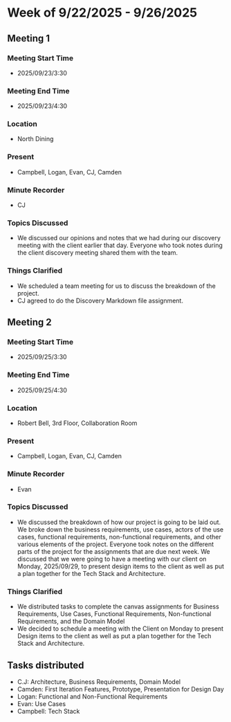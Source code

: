 # Week of 9/22/2025 - 9/26/2025

## Meeting 1
### Meeting Start Time
- 2025/09/23/3:30

### Meeting End Time
- 2025/09/23/4:30

### Location 
- North Dining

### Present
- Campbell, Logan, Evan, CJ, Camden

### Minute Recorder
- CJ

### Topics Discussed
- We discussed our opinions and notes that we had during our discovery meeting with the client earlier that day. Everyone who took notes during the client discovery meeting shared them with the team. 

### Things Clarified
- We scheduled a team meeting for us to discuss the breakdown of the project.
- CJ agreed to do the Discovery Markdown file assignment.


## Meeting 2
### Meeting Start Time
- 2025/09/25/3:30

### Meeting End Time
- 2025/09/25/4:30

### Location 
- Robert Bell, 3rd Floor, Collaboration Room

### Present
- Campbell, Logan, Evan, CJ, Camden

### Minute Recorder
- Evan

### Topics Discussed
- We discussed the breakdown of how our project is going to be laid out. We broke down the business requirements, use cases, actors of the use cases, functional requirements, non-functional requirements, and other various elements of the project. Everyone took notes on the different parts of the project for the assignments that are due next week. We discussed that we were going to have a meeting with our client on Monday, 2025/09/29, to present design items to the client as well as put a plan together for the Tech Stack and Architecture.

### Things Clarified
-  We distributed tasks to complete the canvas assignments for Business Requirements, Use Cases, Functional Requirements, Non-functional Requirements, and the Domain Model
-  We decided to schedule a meeting with the Client on Monday to present Design items to the client as well as put a plan together for the Tech Stack and Architecture.

## Tasks distributed
- C.J: Architecture, Business Requirements, Domain Model
- Camden: First Iteration Features, Prototype, Presentation for Design Day
- Logan: Functional and Non-Functional Requirements
- Evan: Use Cases
- Campbell: Tech Stack  

